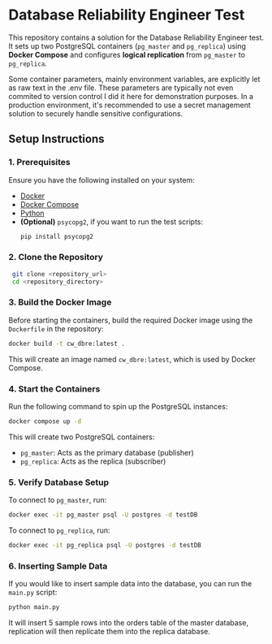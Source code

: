 # Database Reliability Engineer Test

This repository contains a solution for the Database Reliability Engineer test.
It sets up two PostgreSQL containers (`pg_master` and `pg_replica`) using **Docker Compose**
and configures **logical replication** from `pg_master` to `pg_replica`.

Some container parameters, mainly environment variables, are explicitly let as raw text in the .env file.
These parameters are typically not even commited to version control I did it here for demonstration purposes.
In a production environment, it's recommended to use a secret management solution to securely handle sensitive configurations.

## Setup Instructions
### 1. Prerequisites
Ensure you have the following installed on your system:
- [Docker](https://docs.docker.com/get-docker/)
- [Docker Compose](https://docs.docker.com/compose/install/)
- [Python](https://www.python.org/downloads/)
- **(Optional)** `psycopg2`, if you want to run the test scripts:
  ```sh
  pip install psycopg2
  ```

### 2. Clone the Repository
```sh
 git clone <repository_url>
 cd <repository_directory>
```

### 3. Build the Docker Image
Before starting the containers, build the required Docker image using the `Dockerfile` in the repository:
```sh
docker build -t cw_dbre:latest .
```
This will create an image named `cw_dbre:latest`, which is used by Docker Compose.

### 4. Start the Containers
Run the following command to spin up the PostgreSQL instances:
```sh
docker compose up -d
```
This will create two PostgreSQL containers:
- `pg_master`: Acts as the primary database (publisher)
- `pg_replica`: Acts as the replica (subscriber)

### 5. Verify Database Setup
To connect to `pg_master`, run:
```sh
docker exec -it pg_master psql -U postgres -d testDB
```
To connect to `pg_replica`, run:
```sh
docker exec -it pg_replica psql -U postgres -d testDB
```

### 6. Inserting Sample Data
If you would like to insert sample data into the database, you can run the `main.py` script:
```sh
python main.py
```
It will insert 5 sample rows into the orders table of the master database, replication will then replicate them into the replica database.

